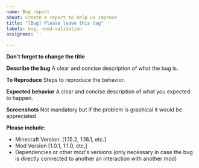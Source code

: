 ```yaml
---
name: Bug report
about: Create a report to help us improve
title: "[Bug] Please leave this tag"
labels: bug, need-validation
assignees: ''

---
```


**Don't forget to change the title**

**Describe the bug**
A clear and concise description of what the bug is.

**To Reproduce**
Steps to reproduce the behavior.

**Expected behavior**
A clear and concise description of what you expected to happen.

**Screenshots**
Not mandatory but if the problem is graphical it would be appreciated

**Please include:**
 - Minecraft Version: [1.15.2, 1.16.1, etc.]
 - Mod Version [1.0.1, 1.1.0, etc,]
 - Dependencies or other mod's versions (only necessary in case the bug is directly connected to another an interaction with another mod)
